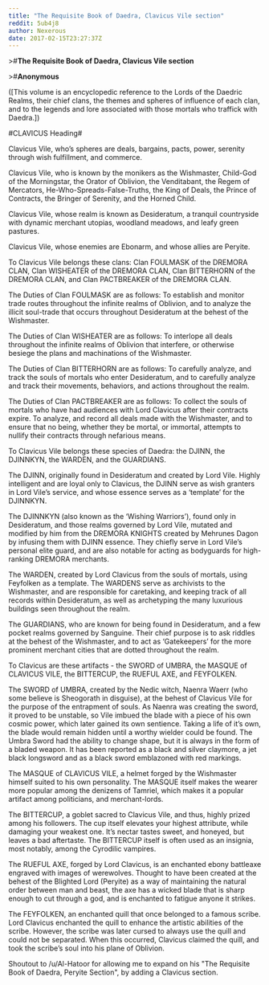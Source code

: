 ```yaml
---
title: "The Requisite Book of Daedra, Clavicus Vile section"
reddit: 5ub4j8
author: Nexerous
date: 2017-02-15T23:27:37Z
---
```


&gt;#**The Requisite Book of Daedra, Clavicus Vile section**

&gt;#**Anonymous**

([This volume is an encyclopedic reference to the Lords of the Daedric Realms, their chief clans, the themes and spheres of influence of each clan, and to the legends and lore associated with those mortals who traffick with Daedra.])


#CLAVICUS Heading#

Clavicus Vile, who’s spheres are deals, bargains, pacts, power, serenity through wish fulfillment, and commerce.

Clavicus Vile, who is known by the monikers as the Wishmaster, Child-God of the Morningstar, the Orator of Oblivion, the Venditabant, the Regem of Mercators, He-Who-Spreads-False-Truths, the King of Deals, the Prince of Contracts, the Bringer of Serenity, and the Horned Child.

Clavicus Vile, whose realm is known as Desideratum, a tranquil countryside with dynamic merchant utopias, woodland meadows, and leafy green pastures.

Clavicus Vile, whose enemies are Ebonarm, and whose allies are Peryite.

To Clavicus Vile belongs these clans: Clan FOULMASK of the DREMORA CLAN, Clan WISHEATER of the DREMORA CLAN, Clan BITTERHORN of the DREMORA CLAN, and Clan PACTBREAKER of the DREMORA CLAN.

The Duties of Clan FOULMASK are as follows: To establish and monitor trade routes throughout the infinite realms of Oblivion, and to analyze the illicit soul-trade that occurs throughout Desideratum at the behest of the Wishmaster.

The Duties of Clan WISHEATER are as follows: To interlope all deals throughout the infinite realms of Oblivion that interfere, or otherwise besiege the plans and machinations of the Wishmaster.

The Duties of Clan BITTERHORN are as follows: To carefully analyze, and track the souls of mortals who enter Desideratum, and to carefully analyze and track their movements, behaviors, and actions throughout the realm.

The Duties of Clan PACTBREAKER are as follows: To collect the souls of mortals who have had audiences with Lord Clavicus after their contracts expire. To analyze, and record all deals made with the Wishmaster, and to ensure that no being, whether they be mortal, or immortal, attempts to nullify their contracts through nefarious means.

To Clavicus Vile belongs these species of Daedra: the DJINN, the DJINNKYN, the WARDEN, and the GUARDIANS.

The DJINN, originally found in Desideratum and created by Lord Vile. Highly intelligent and are loyal only to Clavicus, the DJINN serve as wish granters in Lord Vile’s service, and whose essence serves as a ‘template’ for the DJINNKYN.

The DJINNKYN (also known as the ‘Wishing Warriors’), found only in Desideratum, and those realms governed by Lord Vile, mutated and modified by him from the DREMORA KNIGHTS created by Mehrunes Dagon by infusing them with DJINN essence. They chiefly serve in Lord Vile’s personal elite guard, and are also notable for acting as bodyguards for high-ranking DREMORA merchants.

The WARDEN, created by Lord Clavicus from the souls of mortals, using Feyfolken as a template. The WARDENS serve as archivists to the Wishmaster, and are responsible for caretaking, and keeping track of all records within Desideratum, as well as archetyping the many luxurious buildings seen throughout the realm.

The GUARDIANS, who are known for being found in Desideratum, and a few pocket realms governed by Sanguine. Their chief purpose is to ask riddles at the behest of the Wishmaster, and to act as ‘Gatekeepers’ for the more prominent merchant cities that are dotted throughout the realm.

To Clavicus are these artifacts - the SWORD of UMBRA, the MASQUE of CLAVICUS VILE, the BITTERCUP, the RUEFUL AXE, and FEYFOLKEN.

The SWORD of UMBRA, created by the Nedic witch, Naenra Waerr (who some believe is Sheogorath in disguise), at the behest of Clavicus Vile for the purpose of the entrapment of souls. As Naenra was creating the sword, it proved to be unstable, so Vile imbued the blade with a piece of his own cosmic power, which later gained its own sentience. Taking a life of it’s own, the blade would remain hidden until a worthy wielder could be found. The Umbra Sword had the ability to change shape, but it is always in the form of a bladed weapon. It has been reported as a black and silver claymore, a jet black longsword and as a black sword emblazoned with red markings.

The MASQUE of CLAVICUS VILE, a helmet forged by the Wishmaster himself suited to his own personality. The MASQUE itself makes the wearer more popular among the denizens of Tamriel, which makes it a popular artifact among politicians, and merchant-lords.

The BITTERCUP, a goblet sacred to Clavicus Vile, and thus, highly prized among his followers. The cup itself elevates your highest attribute, while damaging your weakest one. It’s nectar tastes sweet, and honeyed, but leaves a bad aftertaste. The BITTERCUP itself is often used as an insignia, most notably, among the Cyrodilic vampires.

The RUEFUL AXE, forged by Lord Clavicus, is an enchanted ebony battleaxe engraved with images of werewolves. Thought to have been created at the behest of the Blighted Lord (Peryite) as a way of maintaining the natural order between man and beast, the axe has a wicked blade that is sharp enough to cut through a god, and is enchanted to fatigue anyone it strikes.

The FEYFOLKEN, an enchanted quill that once belonged to a famous scribe. Lord Clavicus enchanted the quill to enhance the artistic abilities of the scribe. However, the scribe was later cursed to always use the quill and could not be separated. When this occurred, Clavicus claimed the quill, and took the scribe’s soul into his plane of Oblivion.

Shoutout to /u/Al-Hatoor for allowing me to expand on his "The Requisite Book of Daedra, Peryite Section", by adding a Clavicus section.
